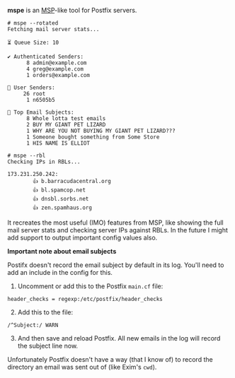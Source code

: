 **mspe** is an [MSP](https://github.com/CpanelInc/tech-MSP)-like tool for Postfix servers.

```
# mspe --rotated
Fetching mail server stats...

⏳ Queue Size: 10

✔️ Authenticated Senders:
      8 admin@example.com
      4 greg@example.com
      1 orders@example.com

🧔 User Senders:
     26 root
      1 n6505b5

📧 Top Email Subjects:
      8 Whole lotta test emails
      2 BUY MY GIANT PET LIZARD
      1 WHY ARE YOU NOT BUYING MY GIANT PET LIZARD???
      1 Someone bought something from Some Store
      1 HIS NAME IS ELLIOT
```
```
# mspe --rbl
Checking IPs in RBLs...

173.231.250.242:
        👍 b.barracudacentral.org
        👍 bl.spamcop.net
        👍 dnsbl.sorbs.net
        👍 zen.spamhaus.org
```

It recreates the most useful (IMO) features from MSP, like showing the full mail server stats and checking server IPs against RBLs. In the future I might add support to output important config values also.

**Important note about email subjects**

Postifx doesn't record the email subject by default in its log. You'll need to add an include in the config for this.

1. Uncomment or add this to the Postfix `main.cf` file:
```
header_checks = regexp:/etc/postfix/header_checks
```

2. Add this to the file:
```
/^Subject:/ WARN
```

3. And then save and reload Postfix. All new emails in the log will record the subject line now.

Unfortunately Postfix doesn't have a way (that I know of) to record the directory an email was sent out of (like Exim's `cwd`).
